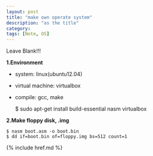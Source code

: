 ```yaml
---
layout: post
title: "make own operate system"
description: "as the title"
category: 
tags: [Note, OS]
---
```


Leave Blank!!!


__1.Environment__  

* system: linux(ubuntu12.04)
* virtual machine: virtualbox
* compile: gcc, make

    $ sudo apt-get install build-essential nasm virtualbox

__2.Make floppy disk, .img__  
    
    $ nasm boot.asm -o boot.bin
    $ dd if=boot.bin of=floppy.img bs=512 count=1

    






{% include href.md %}
